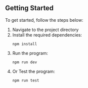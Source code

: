 ## Getting Started

To get started, follow the steps below:

1. Navigate to the project directory
2. Install the required dependencies:
   ```
   npm install
   ```
3. Run the program:
   ```
   npm run dev
   ```
4. Or Test the program:
   ```
   npm run test
   ```
